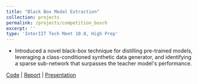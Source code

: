 ```yaml
---
title: "Black Box Modal Extraction"
collection: projects
permalink: /projects/competition_bosch
excerpt: ''
type: 'InterIIT Tech Meet 10.0, High Prep'
---
```


- Introduced a novel black-box technique for distilling pre-trained models, leveraging a class-conditioned synthetic data generator, and identifying a sparse sub-network that surpasses the teacher model's performance.

[Code](https://github.com/Xerefic/ModelExtraction) | [Report](https://github.com/Xerefic/ModelExtraction/blob/master/Report.pdf) | [Presentation](https://github.com/Xerefic/ModelExtraction/blob/master/Presentation.pdf)